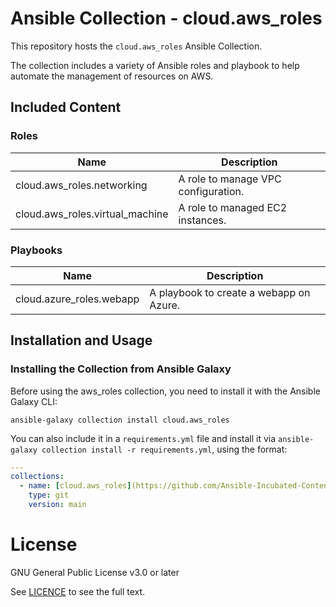 # Ansible Collection - cloud.aws_roles

This repository hosts the `cloud.aws_roles` Ansible Collection.

The collection includes a variety of Ansible roles and playbook to help automate the management of resources on AWS.

## Included Content

<!--start collection content-->
### Roles

| Name                            | Description                         |
| ------------------------------- | ----------------------------------- |
| cloud.aws_roles.networking      | A role to manage VPC configuration. |
| cloud.aws_roles.virtual_machine | A role to managed EC2 instances.    |

### Playbooks
| Name                     | Description                             |
| ------------------------ | --------------------------------------- |
| cloud.azure_roles.webapp | A playbook to create a webapp on Azure. |
<!--end collection content-->

## Installation and Usage

### Installing the Collection from Ansible Galaxy

Before using the aws_roles collection, you need to install it with the Ansible Galaxy CLI:

    ansible-galaxy collection install cloud.aws_roles

You can also include it in a `requirements.yml` file and install it via `ansible-galaxy collection install -r requirements.yml`, using the format:

```yaml
---
collections:
  - name: [cloud.aws_roles](https://github.com/Ansible-Incubated-Content/cloud.aws_roles.git)
    type: git
    version: main
```

# License
GNU General Public License v3.0 or later

See [LICENCE](https://github.com/Ansible-Incubated-Content/cloud.aws_roles/blob/main/LICENSE) to see the full text.